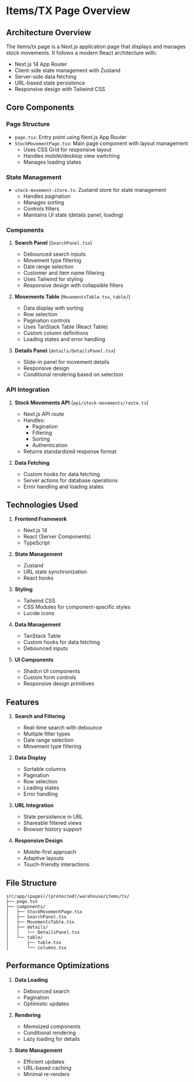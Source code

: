 # Items/TX Page Overview

## Architecture Overview

The items/tx page is a Next.js application page that displays and manages stock movements. It follows a modern React architecture with:

- Next.js 14 App Router
- Client-side state management with Zustand
- Server-side data fetching
- URL-based state persistence
- Responsive design with Tailwind CSS

## Core Components

### Page Structure
- `page.tsx`: Entry point using Next.js App Router
- `StockMovementPage.tsx`: Main page component with layout management
  - Uses CSS Grid for responsive layout
  - Handles mobile/desktop view switching
  - Manages loading states

### State Management
- `stock-movement-store.ts`: Zustand store for state management
  - Handles pagination
  - Manages sorting
  - Controls filters
  - Maintains UI state (details panel, loading)

### Components

1. **Search Panel** (`SearchPanel.tsx`)
   - Debounced search inputs
   - Movement type filtering
   - Date range selection
   - Customer and item name filtering
   - Uses Tailwind for styling
   - Responsive design with collapsible filters

2. **Movements Table** (`MovementsTable.tsx`, `table/`)
   - Data display with sorting
   - Row selection
   - Pagination controls
   - Uses TanStack Table (React Table)
   - Custom column definitions
   - Loading states and error handling

3. **Details Panel** (`details/DetailsPanel.tsx`)
   - Slide-in panel for movement details
   - Responsive design
   - Conditional rendering based on selection

### API Integration

1. **Stock Movements API** (`api/stock-movements/route.ts`)
   - Next.js API route
   - Handles:
     - Pagination
     - Filtering
     - Sorting
     - Authentication
   - Returns standardized response format

2. **Data Fetching**
   - Custom hooks for data fetching
   - Server actions for database operations
   - Error handling and loading states

## Technologies Used

1. **Frontend Framework**
   - Next.js 14
   - React (Server Components)
   - TypeScript

2. **State Management**
   - Zustand
   - URL state synchronization
   - React hooks

3. **Styling**
   - Tailwind CSS
   - CSS Modules for component-specific styles
   - Lucide icons

4. **Data Management**
   - TanStack Table
   - Custom hooks for data fetching
   - Debounced inputs

5. **UI Components**
   - Shadcn UI components
   - Custom form controls
   - Responsive design primitives

## Features

1. **Search and Filtering**
   - Real-time search with debounce
   - Multiple filter types
   - Date range selection
   - Movement type filtering

2. **Data Display**
   - Sortable columns
   - Pagination
   - Row selection
   - Loading states
   - Error handling

3. **URL Integration**
   - State persistence in URL
   - Shareable filtered views
   - Browser history support

4. **Responsive Design**
   - Mobile-first approach
   - Adaptive layouts
   - Touch-friendly interactions

## File Structure

```
src/app/(pages)/(protected)/warehouse/items/tx/
├── page.tsx
├── components/
│   ├── StockMovementPage.tsx
│   ├── SearchPanel.tsx
│   ├── MovementsTable.tsx
│   ├── details/
│   │   └── DetailsPanel.tsx
│   └── table/
│       ├── table.tsx
│       └── columns.tsx
```

## Performance Optimizations

1. **Data Loading**
   - Debounced search
   - Pagination
   - Optimistic updates

2. **Rendering**
   - Memoized components
   - Conditional rendering
   - Lazy loading for details

3. **State Management**
   - Efficient updates
   - URL-based caching
   - Minimal re-renders